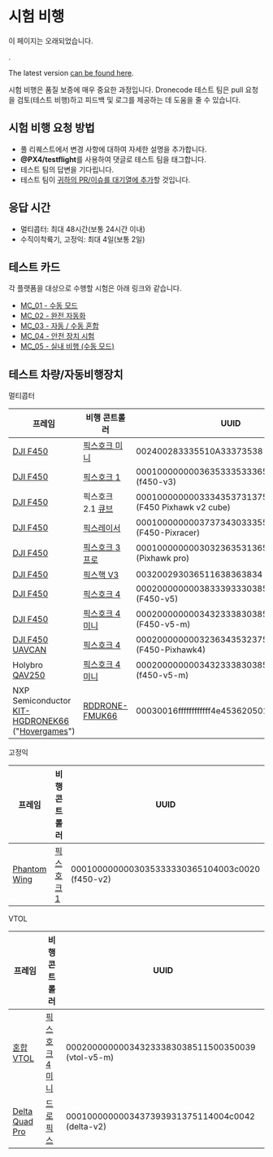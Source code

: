 # 시험 비행

<div v-if="$themeConfig.px4_version != 'main'">
  <div class="custom-block danger"><p class="custom-block-title">이 페이지는 오래되었습니다.</p>. <p>The latest version <a href="https://docs.px4.io/main/en/test_and_ci/test_flights.html">can be found here</a>.</p>
  </div>
</div>

시험 비행은 품질 보증에 매우 중요한 과정입니다. Dronecode 테스트 팀은 pull 요청을 검토(테스트 비행)하고 피드백 및 로그를 제공하는 데 도움을 줄 수 있습니다.


## 시험 비행 요청 방법

* 풀 리퀘스트에서 변경 사항에 대하여 자세한 설명을 추가합니다.
* **@PX4/testflight**를 사용하여 댓글로 테스트 팀을 태그합니다.
* 테스트 팀의 답변을 기다립니다.
* 테스트 팀이 [귀하의 PR/이슈를 대기열에 추가](https://github.com/PX4/PX4-Autopilot/projects/18)할 것입니다.

## 응답 시간

* 멀티콥터: 최대 48시간(보통 24시간 이내)
* 수직이착륙기, 고정익: 최대 4일(보통 2일)

## 테스트 카드

각 플랫폼을 대상으로 수행할 시험은 아래 링크와 같습니다.

* [MC_01 - 수동 모드](../test_cards/mc_01_manual_modes.md)
* [MC_02 - 완전 자동화](../test_cards/mc_02_full_autonomous.md)
* [MC_03 - 자동 / 수동 혼합](../test_cards/mc_03_auto_manual_mix.md)
* [MC_04 - 안전 장치 시험](../test_cards/mc_04_failsafe_testing.md)
* [MC_05 - 실내 비행 (수동 모드)](../test_cards/mc_05_indoor_flight_manual_modes.md)


<a id="fleet"></a>

## 테스트 차량/자동비행장치

멀티콥터

| 프레임                                                                                                                                                                                                                                                               | 비행 콘트롤러                                                                                                                                                                                                                                                          | UUID                                                        |
| ----------------------------------------------------------------------------------------------------------------------------------------------------------------------------------------------------------------------------------------------------------------- | ---------------------------------------------------------------------------------------------------------------------------------------------------------------------------------------------------------------------------------------------------------------- | ----------------------------------------------------------- |
| [DJI F450](https://www.getfpv.com/dji-flamewheel-f450-basic-kit.html)                                                                                                                                                                                             | [픽스호크 미니](../flight_controller/pixhawk_mini.md)                                                                                                                                                                                                                  | 002400283335510A33373538 (f450-v3)                          |
| [DJI F450](https://www.getfpv.com/dji-flamewheel-f450-basic-kit.html)                                                                                                                                                                                             | [픽스호크 1](../flight_controller/pixhawk.md)                                                                                                                                                                                                                        | 000100000000363533353336510900500021 (f450-v3)              |
| [DJI F450](https://www.getfpv.com/dji-flamewheel-f450-basic-kit.html)                                                                                                                                                                                             | 픽스호크 2.1 [큐브](../flight_controller/pixhawk-2.md)                                                                                                                                                                                                                 | 00010000000033343537313751050040001c (F450 Pixhawk v2 cube) |
| [DJI F450](https://www.getfpv.com/dji-flamewheel-f450-basic-kit.html)                                                                                                                                                                                             | [픽스레이서](../flight_controller/pixracer.md)                                                                                                                                                                                                                        | 00010000000037373430333551170037002a (F450-Pixracer)        |
| [DJI F450](https://www.getfpv.com/dji-flamewheel-f450-basic-kit.html)                                                                                                                                                                                             | [픽스호크 3 프로](../flight_controller/pixhawk3_pro.md)                                                                                                                                                                                                                | 000100000000303236353136510500180036 (Pixhawk pro)          |
| [DJI F450](https://www.getfpv.com/dji-flamewheel-f450-basic-kit.html)                                                                                                                                                                                             | [픽스핵 V3](../flight_controller/pixhack_v3.md)                                                                                                                                                                                                                     | 003200293036511638363834 (f450-v5-m)                        |
| [DJI F450](https://www.getfpv.com/dji-flamewheel-f450-basic-kit.html)                                                                                                                                                                                             | [픽스호크 4](../flight_controller/pixhawk4.md)                                                                                                                                                                                                                       | 000200000000383339333038510700320016 (F450-v5)              |
| [DJI F450](https://www.getfpv.com/dji-flamewheel-f450-basic-kit.html)                                                                                                                                                                                             | [픽스호크 4 미니](../flight_controller/pixhawk4_mini.md)                                                                                                                                                                                                               | 0002000000003432333830385115003a0033 (F450-v5-m)            |
| [DJI F450](https://www.getfpv.com/dji-flamewheel-f450-basic-kit.html) [UAVCAN](https://zubax.com/technologies/uavcan)                                                                                                                                             | [픽스호크 4](../flight_controller/pixhawk4.md)                                                                                                                                                                                                                       | 000200000000323634353237511800200021 (F450-Pixhawk4)        |
| Holybro [QAV250](../frames_multicopter/holybro_qav250_pixhawk4_mini.md)                                                                                                                                                                                           | [픽스호크 4 미니](../flight_controller/pixhawk4_mini.md)                                                                                                                                                                                                               | 000200000000343233383038511500420032 (f450-v5-m)            |
| NXP Semiconductor [KIT-HGDRONEK66](https://www.nxp.com/applications/solutions/industrial/unmanned-aerial-vehicles-uavs/uavs-drones-and-rovers/rddrone-fmuk66-px4-robotic-drone-fmu-reference-design:RDDRONE-FMUK66) ("[Hovergames](https://www.hovergames.com/)") | [RDDRONE-FMUK66](https://www.nxp.com/products/processors-and-microcontrollers/arm-based-processors-and-mcus/kinetis-cortex-m-mcus/k-seriesperformancem4/k6x-ethernet/rddrone-fmuk66-px4-robotic-drone-fmu-reference-design:RDDRONE-FMUK66?tid=vanRDDRONE-FMUK66) | 00030016ffffffffffff4e45362050130029                        |

고정익

| 프레임                                                                                                 | 비행 콘트롤러                                   | UUID                                           |
| --------------------------------------------------------------------------------------------------- | ----------------------------------------- | ---------------------------------------------- |
| [Phantom Wing](https://hobbyking.com/en_us/phantom-fpv-flying-wing-epo-airplane-1550mm-v2-kit.html) | [픽스호크 1](../flight_controller/pixhawk.md) | 0001000000003035333330365104003c0020 (f450-v2) |


VTOL

| 프레임                                                                         | 비행 콘트롤러                                            | UUID                                             |
| --------------------------------------------------------------------------- | -------------------------------------------------- | ------------------------------------------------ |
| [혼합 VTOL](https://www.horizonhobby.com/convergence-vtol-bnf-basic-efl11050) | [픽스호크 4 미니](../flight_controller/pixhawk4_mini.md) | 000200000000343233383038511500350039 (vtol-v5-m) |
| [Delta Quad Pro](https://px4.io/portfolio/deltaquad-vtol/)                  | [드로픽스](../flight_controller/dropix.md)             | 0001000000003437393931375114004c0042 (delta-v2)  |
